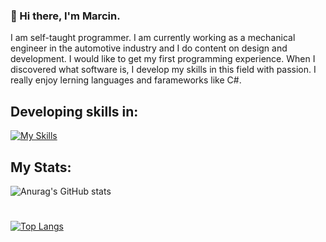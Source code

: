 ### 👋 Hi there, I'm Marcin.

I am self-taught programmer. I am currently working as a mechanical engineer in the automotive industry and I do content on design and development.
I would like to get my first programming experience. When I discovered what software is, I develop my skills in this field with passion. I really enjoy lerning languages and farameworks like C#. 

## Developing skills in:

[![My Skills](https://skillicons.dev/icons?i=cs,dotnet,git,github,visualstudio,&perline=6)](https://skillicons.dev)

## My Stats:
![Anurag's GitHub stats](https://github-readme-stats.vercel.app/api?username=marcinkozakdev&theme=nord&show_icons=true)
#
[![Top Langs](https://github-readme-stats.vercel.app/api/top-langs/?username=marcinkozakdev&theme=nord)](https://github.com/marcinkozakdev/github-readme-stats)




<!--
**marcinkozakdev/marcinkozakdev** is a ✨ _special_ ✨ repository because its `README.md` (this file) appears on your GitHub profile.

Here are some ideas to get you started:

- 🔭 I’m currently working on ...
- 🌱 I’m currently learning ...
- 👯 I’m looking to collaborate on ...
- 🤔 I’m looking for help with ...
- 💬 Ask me about ...
- 📫 How to reach me: ...
- 😄 Pronouns: ...
- ⚡ Fun fact: ...
![Git](https://img.shields.io/badge/git-%23F05033.svg?style=for-the-badge&logo=git&logoColor=white)
![.Net](https://img.shields.io/badge/.NET-5C2D91?style=for-the-badge&logo=.net&logoColor=white)
![C#](https://img.shields.io/badge/c%23-%23239120.svg?style=for-the-badge&logo=c-sharp&logoColor=white)
![MicrosoftSQLServer](https://img.shields.io/badge/Microsoft%20SQL%20Sever-CC2927?style=for-the-badge&logo=microsoft%20sql%20server&logoColor=white) 
![Postman](https://img.shields.io/badge/Postman-FF6C37?style=for-the-badge&logo=postman&logoColor=white)
-->
